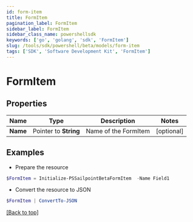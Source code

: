 ```yaml
---
id: form-item
title: FormItem
pagination_label: FormItem
sidebar_label: FormItem
sidebar_class_name: powershellsdk
keywords: ['go', 'golang', 'sdk', 'FormItem'] 
slug: /tools/sdk/powershell/beta/models/form-item
tags: ['SDK', 'Software Development Kit', 'FormItem']
---
```



# FormItem

## Properties

Name | Type | Description | Notes
------------ | ------------- | ------------- | -------------
**Name** |  Pointer to **String** | Name of the FormItem | [optional] 

## Examples

- Prepare the resource
```powershell
$FormItem = Initialize-PSSailpointBetaFormItem  -Name Field1
```

- Convert the resource to JSON
```powershell
$FormItem | ConvertTo-JSON
```


[[Back to top]](#) 

